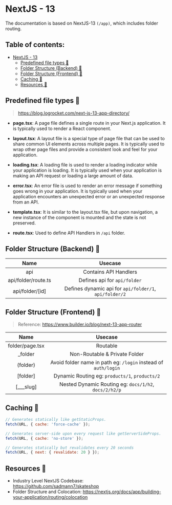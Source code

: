 # NextJS - 13
The documentation is based on NextJS-13 `(/app)`, which includes folder routing.

## Table of contents: 
- [NextJS - 13](#nextjs---13)
  - [Predefined file types 📃](#predefined-file-types-)
  - [Folder Structure (Backend) 📁](#folder-structure-backend-)
  - [Folder Structure (Frontend) 📂](#folder-structure-frontend-)
  - [Caching 🔰](#caching-)
  - [Resources 📝](#resources-)


## Predefined file types 📃
> https://blog.logrocket.com/next-js-13-app-directory/

- **page.tsx**: A page file defines a single route in your Next.js application. It is typically used to render a React component.

- **layout.tsx**: A layout file is a special type of page file that can be used to share common UI elements across multiple pages. It is typically used to wrap other page files and provide a consistent look and feel for your application.

- **loading.tsx**: A loading file is used to render a loading indicator while your application is loading. It is typically used when your application is making an API request or loading a large amount of data.

- **error.tsx**: An error file is used to render an error message if something goes wrong in your application. It is typically used when your application encounters an unexpected error or an unexpected response from an API.

- **template.tsx**: It is similar to the layout.tsx file, but upon navigation, a new instance of the component is mounted and the state is not preserved.

- **route.tsx**: Used to define API Handlers in `/api` folder. 

## Folder Structure (Backend) 📁

| Name | Usecase |
|:---: | :---: |
| api | Contains API Handlers |
| api/folder/route.ts | Defines api for `api/folder` |
| api/folder/[id] | Defines dynamic api for `api/folder/1`, `api/folder/2` |


## Folder Structure (Frontend) 📂
> Reference: https://www.builder.io/blog/next-13-app-router

| Name | Usecase |
|:---: | :---: |
| folder/page.tsx | Routable |
| _folder | Non-Routable & Private Folder |
| (folder) | Avoid folder name in path eg: `/login` instead of `auth/login` |
| [folder] | Dynamic Routing eg: `products/1`, `products/2` |
| [___slug] | Nested Dynamic Routing eg: `docs/1/h2`, `docs/2/h2/p` |


## Caching 🔰
``` js  
// Generates statically like getStaticProps.
fetch(URL, { cache: 'force-cache' });

// Generates server-side upon every request like getServerSideProps.
fetch(URL, { cache: 'no-store' });

// Generates statically but revalidates every 20 seconds
fetch(URL, { next: { revalidate: 20 } });
```

## Resources 📝
 
- Industry Level NextJS Codebase: https://github.com/sadmann7/skateshop
- Folder Structure and Colocation: https://nextjs.org/docs/app/building-your-application/routing/colocation
